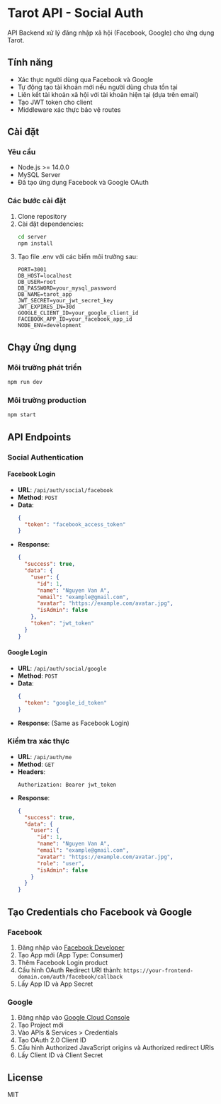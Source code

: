 # Tarot API - Social Auth

API Backend xử lý đăng nhập xã hội (Facebook, Google) cho ứng dụng Tarot.

## Tính năng

- Xác thực người dùng qua Facebook và Google
- Tự động tạo tài khoản mới nếu người dùng chưa tồn tại
- Liên kết tài khoản xã hội với tài khoản hiện tại (dựa trên email)
- Tạo JWT token cho client
- Middleware xác thực bảo vệ routes

## Cài đặt

### Yêu cầu

- Node.js >= 14.0.0
- MySQL Server
- Đã tạo ứng dụng Facebook và Google OAuth

### Các bước cài đặt

1. Clone repository
2. Cài đặt dependencies:
   ```bash
   cd server
   npm install
   ```
3. Tạo file .env với các biến môi trường sau:
   ```
   PORT=3001
   DB_HOST=localhost
   DB_USER=root
   DB_PASSWORD=your_mysql_password
   DB_NAME=tarot_app
   JWT_SECRET=your_jwt_secret_key
   JWT_EXPIRES_IN=30d
   GOOGLE_CLIENT_ID=your_google_client_id
   FACEBOOK_APP_ID=your_facebook_app_id
   NODE_ENV=development
   ```

## Chạy ứng dụng

### Môi trường phát triển
```bash
npm run dev
```

### Môi trường production
```bash
npm start
```

## API Endpoints

### Social Authentication

#### Facebook Login
- **URL**: `/api/auth/social/facebook`
- **Method**: `POST`
- **Data**: 
  ```json
  {
    "token": "facebook_access_token"
  }
  ```
- **Response**: 
  ```json
  {
    "success": true,
    "data": {
      "user": {
        "id": 1,
        "name": "Nguyen Van A",
        "email": "example@gmail.com",
        "avatar": "https://example.com/avatar.jpg",
        "isAdmin": false
      },
      "token": "jwt_token"
    }
  }
  ```

#### Google Login
- **URL**: `/api/auth/social/google`
- **Method**: `POST`
- **Data**: 
  ```json
  {
    "token": "google_id_token"
  }
  ```
- **Response**: (Same as Facebook Login)

### Kiểm tra xác thực

- **URL**: `/api/auth/me`
- **Method**: `GET`
- **Headers**: 
  ```
  Authorization: Bearer jwt_token
  ```
- **Response**: 
  ```json
  {
    "success": true,
    "data": {
      "user": {
        "id": 1,
        "name": "Nguyen Van A",
        "email": "example@gmail.com",
        "avatar": "https://example.com/avatar.jpg",
        "role": "user",
        "isAdmin": false
      }
    }
  }
  ```

## Tạo Credentials cho Facebook và Google

### Facebook
1. Đăng nhập vào [Facebook Developer](https://developers.facebook.com/)
2. Tạo App mới (App Type: Consumer)
3. Thêm Facebook Login product
4. Cấu hình OAuth Redirect URI thành: `https://your-frontend-domain.com/auth/facebook/callback`
5. Lấy App ID và App Secret

### Google
1. Đăng nhập vào [Google Cloud Console](https://console.cloud.google.com/)
2. Tạo Project mới
3. Vào APIs & Services > Credentials
4. Tạo OAuth 2.0 Client ID
5. Cấu hình Authorized JavaScript origins và Authorized redirect URIs
6. Lấy Client ID và Client Secret

## License

MIT 